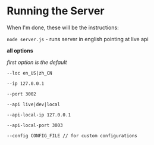 # Running the Server

When I'm done, these will be the instructions:

`node server.js` - runs server in english pointing at live api


**all options**

*first option is the default*

`--loc en_US|zh_CN`

`--ip 127.0.0.1`

`--port 3002`

`--api live|dev|local`

`--api-local-ip 127.0.0.1`

`--api-local-port 3003`

`--config CONFIG_FILE // for custom configurations`
